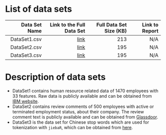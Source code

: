# List of data sets
|  Data Set Name | Link to the Full Data Set   | Full Data Set Size (KB)  | Link to Report |
| ---:| ---: | ---: | ---: |
| DataSet1.csv | [link](https://projectsdisks415.blob.core.windows.net/data/DataSet1.csv) | 213 | N/A|
| DataSet2.csv | [link](https://projectsdisks415.blob.core.windows.net/data/DataSet2.csv) | 195 | N/A|
| DataSet3.csv | [link](https://projectsdisks415.blob.core.windows.net/data/DataSet3.csv) | 195 | N/A|

# Description of data sets

* DataSet1 contains human resource related data of 1470 employees with 33 features. Raw data is publicly available and can be obtained from [IBM website](https://www.ibm.com/communities/analytics/watson-analytics-blog/hr-employee-attrition/).
* DataSet2 contains review comments of 500 employees with active or terminated employment status, about their company. The review comment text is publicly available and can be obtained from [Glassdoor](https://www.glassdoor.com/index.htm).
* DataSet3 is the data set for Chinese stop words which are used for tokenization with `jiebaR`, which can be obtained from [here](https://github.com/JNU-MINT/TextBayesClassifier/blob/master/%E4%B8%AD%E6%96%87%E5%81%9C%E7%94%A8%E8%AF%8D%E8%A1%A8(1208%E4%B8%AA).txt).
